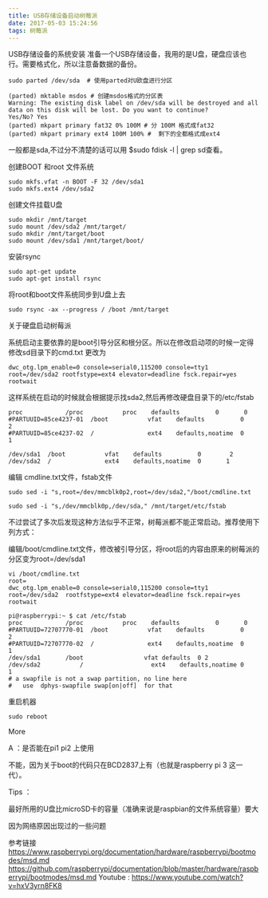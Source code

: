 ```yaml
---
title: USB存储设备启动树莓派
date: 2017-05-03 15:24:56
tags: 树莓派
---
```

USB存储设备的系统安装
准备一个USB存储设备，我用的是U盘，硬盘应该也行。需要格式化，所以注意备数据的备份。

```
sudo parted /dev/sda  # 使用parted对U欧盘进行分区

(parted) mktable msdos # 创建msdos格式的分区表
Warning: The existing disk label on /dev/sda will be destroyed and all data on this disk will be lost. Do you want to continue?
Yes/No? Yes       
(parted) mkpart primary fat32 0% 100M # 分 100M 格式成fat32
(parted) mkpart primary ext4 100M 100% #  剩下的全都格式成ext4
```
一般都是sda,不过分不清楚的话可以用 $sudo fdisk -l | grep sd查看。

创建BOOT 和root 文件系统
```
sudo mkfs.vfat -n BOOT -F 32 /dev/sda1
sudo mkfs.ext4 /dev/sda2
```
创建文件挂载U盘
```
sudo mkdir /mnt/target
sudo mount /dev/sda2 /mnt/target/
sudo mkdir /mnt/target/boot
sudo mount /dev/sda1 /mnt/target/boot/
```
安装rsync
```
sudo apt-get update
sudo apt-get install rsync
```
将root和boot文件系统同步到U盘上去
```
sudo rsync -ax --progress / /boot /mnt/target
```
关于硬盘启动树莓派

系统启动主要依靠的是boot引导分区和根分区。所以在修改启动项的时候一定得修改sd目录下的cmd.txt
更改为
```
dwc_otg.lpm_enable=0 console=serial0,115200 console=tty1 root=/dev/sda2 rootfstype=ext4 elevator=deadline fsck.repair=yes rootwait
```
这样系统在启动的时候就会根据提示找sda2,然后再修改硬盘目录下的/etc/fstab
```
proc            /proc           proc    defaults          0       0
#PARTUUID=85ce4237-01  /boot           vfat    defaults          0       2
#PARTUUID=85ce4237-02  /               ext4    defaults,noatime  0       1

/dev/sda1  /boot           vfat    defaults          0        2
/dev/sda2  /               ext4    defaults,noatime  0       1
```
编辑 cmdline.txt文件，fstab文件
```
sudo sed -i "s,root=/dev/mmcblk0p2,root=/dev/sda2,"/boot/cmdline.txt

sudo sed -i "s,/dev/mmcblk0p,/dev/sda," /mnt/target/etc/fstab
```
不过尝试了多次后发现这种方法似乎不正常，树莓派都不能正常启动。推荐使用下列方式：

编辑/boot/cmdline.txt文件，修改被引导分区，将root后的内容由原来的树莓派的分区变为root=/dev/sda1
```
vi /boot/cmdline.txt
root=
dwc_otg.lpm_enable=0 console=serial0,115200 console=tty1 root=/dev/sda2  rootfstype=ext4 elevator=deadline fsck.repair=yes rootwait

pi@raspberrypi:~ $ cat /etc/fstab
proc            /proc           proc    defaults          0       0
#PARTUUID=72707770-01  /boot           vfat    defaults          0       2
#PARTUUID=72707770-02  /               ext4    defaults,noatime  0       1
/dev/sda1       /boot                 vfat defaults  0 2
/dev/sda2           /                   ext4    defaults,noatime 0      1
# a swapfile is not a swap partition, no line here
#   use  dphys-swapfile swap[on|off]  for that
```
重启机器
```
sudo reboot
```
More

A ：是否能在pi1 pi2 上使用

不能，因为关于boot的代码只在BCD2837上有（也就是raspberry pi 3 这一代）。

Tips ：

最好所用的U盘比microSD卡的容量（准确来说是raspbian的文件系统容量）要大

因为网络原因出现过的一些问题

参考链接
https://www.raspberrypi.org/documentation/hardware/raspberrypi/bootmodes/msd.md
https://github.com/raspberrypi/documentation/blob/master/hardware/raspberrypi/bootmodes/msd.md
Youtube : https://www.youtube.com/watch?v=hxV3yrn8FK8

